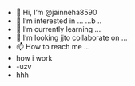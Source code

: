 - 👋 Hi, I’m @jainneha8590
- 👀 I’m interested in ...
...b
  ..
- 🌱 I’m currently learning ...
- 💞️ I’m looking jjto collaborate on ...
- 📫 How to reach me ...
- how i work
- -uzv
- hhh
<!---   hjj
jainneha8590/jainneha8590 is a ✨ special ✨ repository because its `README.md` (this file) appears on your GitHub profile.
You can click the Previe nw link to take a look at your changes.
--->
